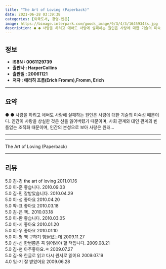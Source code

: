 ```yaml
---
title: "The Art of Loving (Paperback)"
date: 2021-06-28 03:39:38
categories: [외국도서, 경영-인문]
image: https://bimage.interpark.com/goods_image/9/3/4/3/16459343s.jpg
description: ● ● 사랑을 하려고 애써도 사랑에 실패하는 원인은 사랑에 대한 기술의 미숙성 때문이다. 인간이 사랑을 상실한 것은 신을 잃어버렸기 때문이며, 사회 관계와 대인 관계의 빈틈없는 조직화 때문이며, 인간의 본성으로 보아 사랑은 원래...
---
```


## **정보**

- **ISBN : 0061129739**
- **출판사 : HarperCollins**
- **출판일 : 20061121**
- **저자 : 에리히 프롬(Erich Fromm),Fromm, Erich**

------



## **요약**

●  ●  사랑을 하려고 애써도 사랑에 실패하는 원인은 사랑에 대한 기술의 미숙성 때문이다. 인간이 사랑을 상실한 것은 신을 잃어버렸기 때문이며, 사회 관계와 대인 관계의 빈틈없는 조직화 때문이며, 인간의 본성으로 보아 사랑은 원래... 

------



------


The Art of Loving (Paperback) 

------


## **리뷰** 

5.0 김-경 the art of loving 2011.01.16 <br/>5.0 이-훈 좋습니다. 2010.09.03 <br/>5.0 김-민 잘받았습니다. 2010.04.29 <br/>5.0 이-성 좋아요 2010.04.20 <br/>5.0 박-표 좋아요 2010.03.18 <br/>5.0 김-은 책.. 2010.03.18 <br/>5.0 이-환 좋습니다.  2010.03.05 <br/>5.0 이-지 좋아요 2010.01.20 <br/>5.0 이-우 좋아요 2010.01.10 <br/>5.0 이-형 책 구하기 힘들었는데 2009.11.27 <br/>5.0 신-신 한번쯤은 꼭 읽어봐야 할 책입니다. 2009.08.21 <br/>5.0 김-현 아주좋아요.ㅋ 2009.07.27 <br/>5.0 김-옥 한글로 읽고 다시 원서로 읽어요 2009.07.19 <br/>4.0 임-기 잘 받았어요 2009.06.28 <br/>